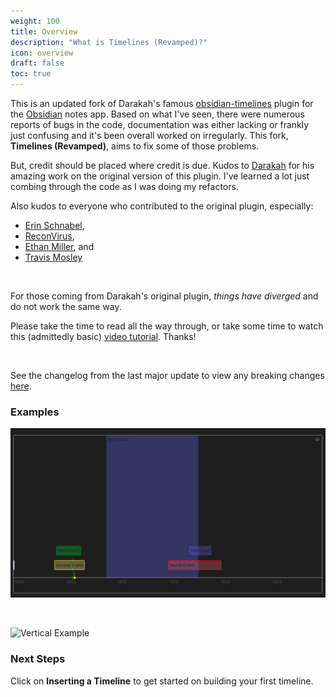 ```yaml
---
weight: 100
title: Overview
description: "What is Timelines (Revamped)?"
icon: overview
draft: false
toc: true
---
```


This is an updated fork of Darakah's famous [obsidian-timelines](https://www.github.com/Darakah/obsidian-timelines) plugin for the [Obsidian](https://www.obsidian.md) notes app. Based on what I've seen, there were numerous reports of bugs in the code, documentation was either lacking or frankly just confusing and it's been overall worked on irregularly. This fork, **Timelines (Revamped)**, aims to fix some of those problems.

But, credit should be placed where credit is due. Kudos to [Darakah](https://github.com/Darakah) for his amazing work on the original version of this plugin. I've learned a lot just combing through the code as I was doing my refactors.

Also kudos to everyone who contributed to the original plugin, especially:
- [Erin Schnabel](https://github.com/ebullient),
- [ReconVirus](https://github.com/ReconVirus),
- [Ethan Miller](https://github.com/ethanimproving), and
- [Travis Mosley](https://github.com/tlm2021)

<br>

For those coming from Darakah's original plugin, *things have diverged* and do not work the same way.

Please take the time to read all the way through, or take some time to watch this (admittedly basic) [video tutorial](https://www.youtube.com/watch?v=4SQWnjniQAE). Thanks!

<br>

See the changelog from the last major update to view any breaking changes [here](https://github.com/seanlowe/obsidian-timelines/blob/main/changelog.md#v200).

### Examples

![Horizontal Example](/images/horizontal_example.png)

<br>

![Vertical Example](/images/vertical-time-spans.png)

### Next Steps

Click on **Inserting a Timeline** to get started on building your first timeline.
